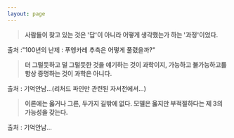 ```yaml
---
layout: page
---
```



> **사람들이 찾고 있는 것은 '답'이 아니라 어떻게 생각했는가 하는 '과정'이었다.**

출처 :"100년의 난제 : 푸엥카레 추측은 어떻게 풀렸을까?"

> **더 그럴듯하고 덜 그럴듯한 것을 얘기하는 것이 과학이지, 가능하고 불가능하고를 항상 증명하는 것이 과학은 아니다.**

출처 : 기억안남...(리처드 파인만 관련된 자서전에서...)

> **이론에는 옳거나 그른, 두가지 길밖에 없다. 모델은 옳지만 부적절하다는 제 3의 가능성을 갖는다.**

출처 : 기억안남...
